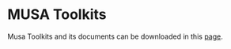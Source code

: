# MUSA Toolkits

Musa Toolkits and its documents can be downloaded in this [page](https://developer.mthreads.com/sdk/download/musa?equipment=&os=&driverVersion=&version=).